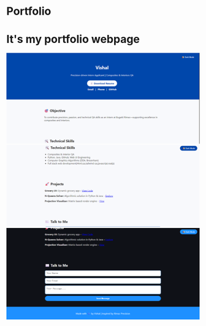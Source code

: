 # Portfolio
<h1>It's my portfolio webpage</h1>
<img src="Screenshot 2025-07-15 231056.png" alt="Hero Image" width="auto"/>
<img src="Screenshot 2025-07-15 231119.png" alt="Hero Image" width="auto"/>
<img src="Screenshot 2025-07-15 231140.png" alt="Hero Image" width="auto"/>

